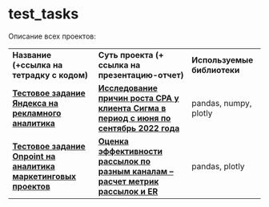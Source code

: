 # test_tasks

Описание всех проектов:
<table>
<tr>
<td><b>Название (+ссылка на тетрадку с кодом)</b></td>
<td><b>Суть проекта (+ ссылка на презентацию-отчет)</b></td>
<td><b>Используемые библиотеки</b></td>
<tr>
<td><a href="https://github.com/nex1o/test_tasks/blob/a0867de1b0256862f9cb068c4bebd0d117ca7f4b/yandex_ad_analyst.ipynb" target="_blank"><b>Тестовое задание Яндекса на рекламного аналитика</b></a></td>
<td><a href="https://disk.yandex.ru/i/oUnRzBQLbEOt4Q" target="_blank"><b>Исследование причин роста CPA у клиента Сигма в период с июня по сентябрь 2022 года</b></td>
<td>pandas, numpy, plotly</td>
<tr>
<td><a href="https://github.com/nex1o/test_tasks/blob/661937ae42c16ba9b8513a398df19a2175e9fba8/onpoint_test.ipynb" target="_blank"><b>Тестовое задание Onpoint на аналитика маркетинговых проектов</b></a></td>
<td><a href="https://disk.yandex.ru/i/IAuay2cwCbABWg" target="_blank"><b>Оценка эффективности рассылок по разным каналам – расчет метрик рассылок и ER</b></td>
<td>pandas, plotly</td>
  
</table>
<br/><br/>
